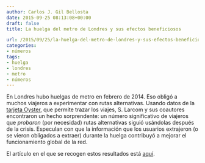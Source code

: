 ```yaml
---
author: Carlos J. Gil Bellosta
date: 2015-09-25 08:13:08+00:00
draft: false
title: La huelga del metro de Londres y sus efectos beneficiosos

url: /2015/09/25/la-huelga-del-metro-de-londres-y-sus-efectos-beneficiosos/
categories:
- números
tags:
- huelga
- londres
- metro
- números
---
```


En Londres hubo huelgas de metro en febrero de 2014. Eso obligó a muchos viajeros a experimentar con rutas alternativas. Usando datos de la [tarjeta Oyster](https://en.wikipedia.org/wiki/Oyster_card), que permite trazar los viajes, S. Larcom y sus coautores encontraron un hecho sorprendente: un número significativo de viajeros que _probaron_ (por necesidad) rutas alternativas siguió usándolas después de la crisis. Especulan con que la información que los usuarios extrajeron (o se vieron obligados a extraer) durante la huelga contribuyó a mejorar el funcionamiento global de la red.

El artículo en el que se recogen estos resultados está [aquí](http://users.ox.ac.uk/~econ0360/FerdinandRauch/Tube.pdf).